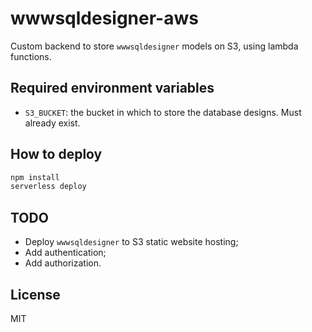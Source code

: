 # wwwsqldesigner-aws

Custom backend to store `wwwsqldesigner` models on S3, using lambda functions.

## Required environment variables

* `S3_BUCKET`: the bucket in which to store the database designs. Must already exist.

## How to deploy

```bash
npm install
serverless deploy
```

## TODO

* Deploy `wwwsqldesigner` to S3 static website hosting;
* Add authentication;
* Add authorization.

## License

MIT
